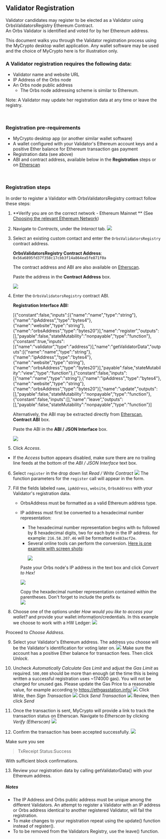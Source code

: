 ## Validator Registration

Validator candidates may register to be elected as a Validator using OrbsValidatorsRegistry Ethereum Contract.  
An Orbs Validator is identified and voted for by her Ethereum address. 

This document walks you through the Validator registration process using the MyCrypto desktop wallet application.
Any wallet software may be used and the choice of MyCrypto here is for illustration only.

### A Validator registration requires the following data:
- Validator name and website URL
- IP Address of the Orbs node
- An Orbs node public address
  - The Orbs node addressing scheme is similar to Ethereum.

Note: A Validator may update her registration data at any time or leave the registry.

&nbsp;
### Registration pre-requirements
 - MyCrypto desktop app (or another similar wallet software)
 - A wallet configured with your Validator's Ethereum account keys and a positive Ether balance for Ethereum transaction gas payment
 - Registration data (see above)
 - ABI and contract address, available below in the **Registration** steps or on [Etherscan][2]

&nbsp;
### Registration steps

In order to register a Validator with OrbsValidatorsRegistry contract follow these steps:

1. **Verify you are on the correct network - Ethereum Mainnet ** (See [Choosing the relevant Ethereum Network](./choosing_the_network.md))
   
2. Navigate to *Contracts*, under the *Interact* tab.
![](../instructions/enroll_validator_1.png)

3. Select an existing custom contact and enter the `OrbsValidatorsRegistry` contract address. 
   
    **OrbsValidatorsRegistry Contract Address**: `0x56a6895fd37f358c17cbb3f14a864ea5fe871f0a`
  
    The contract address and ABI are also available on [Etherscan][2].

    Paste the address in the **Contract Address** box.

    ![](../instructions/MyCrypto-contract.png)

4. Enter the `OrbsValidatorsRegistry` contract ABI.
   
   **Registration Interface ABI:**

   [{"constant":false,"inputs":[{"name":"name","type":"string"},{"name":"ipAddress","type":"bytes4"},{"name":"website","type":"string"},{"name":"orbsAddress","type":"bytes20"}],"name":"register","outputs":[],"payable":false,"stateMutability":"nonpayable","type":"function"},{"constant":true,"inputs":[{"name":"validator","type":"address"}],"name":"getValidatorData","outputs":[{"name":"name","type":"string"},{"name":"ipAddress","type":"bytes4"},{"name":"website","type":"string"},{"name":"orbsAddress","type":"bytes20"}],"payable":false,"stateMutability":"view","type":"function"},{"constant":false,"inputs":[{"name":"name","type":"string"},{"name":"ipAddress","type":"bytes4"},{"name":"website","type":"string"},{"name":"orbsAddress","type":"bytes20"}],"name":"update","outputs":[],"payable":false,"stateMutability":"nonpayable","type":"function"},{"constant":false,"inputs":[],"name":"leave","outputs":[],"payable":false,"stateMutability":"nonpayable","type":"function"}]

    Alternatively, the ABI may be extracted directly from [Etherscan][2], **Contract ABI** box.
  
    Paste the ABI in the **ABI / JSON Interface** box.

    ![](../instructions/enroll_validator_2.png)

5. Click *Access*.
* If the *Access* button appears disabled, make sure there are no trailing line feeds at the bottom of the *ABI / JSON Interface* text box.

6. Select `register` in the drop down list *Read / Write Contract*
![](../instructions/MyCrypto-register.png)
The function parameters for the `register` call will appear in the form.

7. Fill the fields labeled `name`, `ipAddress`, `website`, `OrbsAddress` 
with your Validator's registration data.
    - OrbsAddress must be formatted as a valid Ethereum address type.
    - IP address must first be converted to a hexadecimal number representation:
        - The hexadecimal number representation begins with `0x` followed by 8 hexadecimal digits, two for each byte in the IP address. for example: `216.58.207.46` will be formatted `0xd83acf2e`.
        - Several online tools can perform the conversion. [Here is one example with screen shots](https://www.browserling.com/tools/ip-to-hex):<p>
        ![](../instructions/IP_to_Hex_Converter_1.png)
 
        Paste your Orbs node's IP address in the text box and click *Convert to Hex!* <p>
        ![](../instructions/IP_to_Hex_Converter_2.png)
        
        Copy the hexadecimal number representation contained within the parentheses. Don't forget to include the prefix `0x`       
![](../instructions/enroll_validator_4.png)

8. Choose one of the options under *How would you like to access your wallet?*
and provide your wallet information/credentials.
In this example we choose to work with a HW Ledger:
![](../instructions/enroll_validator_5.png)

Proceed to *Choose Address*. 

9. Select your Validator's Ethereum address. 
The address you choose will be the Validator's identification for voting later on.
![](../instructions/enroll_validator_6.png)
Make sure the account has a positive Ether balance for transaction fees. Then click *Unlock*.

10. Uncheck *Automatically Calculate Gas Limit* and adjust the *Gas Limit* as required. 
`500,000` should be more than enough (at the time this is being written a successful registration uses 
~174000 gas). You will not be charged for unused gas. Please update the Gas Price to a reasonable value, for example according to https://ethgasstation.info/
![](../instructions/enroll_validator_7.png)
Click *Write*, then *Sign Transaction* 
![](../instructions/enroll_validator_8.png)
Click *Send Transaction*
![](../instructions/enroll_validator_9.png)
Review, then click *Send*

11. Once the transaction is sent, MyCrypto will provide a link to track the transaction status on Etherscan.
Navigate to *Etherscan* by clicking *Verify (Etherscan)*
![](../instructions/enroll_validator_10.png)

12. Confirm the transaction has been accepted successfully.
![](../instructions/etherscan_confirmation_1.png)
 
Make sure you see 
> TxReceipt Status:Success

With sufficient block confirmations.

13. Review your registration data by calling getValidatorData() with your Ethereum address.

[2]: https://etherscan.io/address/0x56a6895fd37f358c17cbb3f14a864ea5fe871f0a#code

##### Notes
* The IP Address and Orbs public address must be unique among the different Validators. An attempt to register a Validator with an IP address or Orbs address identical to another registered Validator, will fail the registration.
* To make changes to your registration repeat using the update() function instead of register().
* To to be removed from the Validators Registry, use the leave() function.
